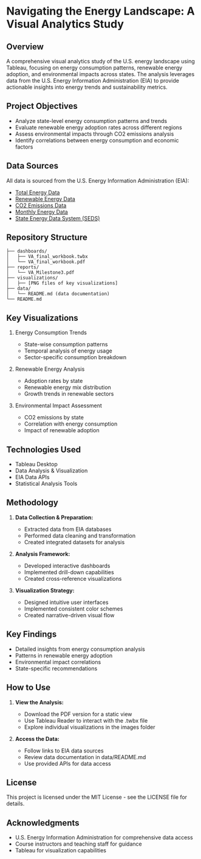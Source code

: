 # Navigating the Energy Landscape: A Visual Analytics Study

## Overview
A comprehensive visual analytics study of the U.S. energy landscape using Tableau, focusing on energy consumption patterns, renewable energy adoption, and environmental impacts across states. The analysis leverages data from the U.S. Energy Information Administration (EIA) to provide actionable insights into energy trends and sustainability metrics.

## Project Objectives
- Analyze state-level energy consumption patterns and trends
- Evaluate renewable energy adoption rates across different regions
- Assess environmental impacts through CO2 emissions analysis
- Identify correlations between energy consumption and economic factors

## Data Sources
All data is sourced from the U.S. Energy Information Administration (EIA):
- [Total Energy Data](https://www.eia.gov/opendata/browser/total-energy)
- [Renewable Energy Data](https://www.eia.gov/renewable/data.php#summary)
- [CO2 Emissions Data](https://www.eia.gov/opendata/browser/co2-emissions/co2-emissions-and-carbon-coefficients)
- [Monthly Energy Data](https://www.eia.gov/totalenergy/data/monthly/)
- [State Energy Data System (SEDS)](https://www.eia.gov/state/seds/seds-data-complete.php)

## Repository Structure
```
├── dashboards/
│   ├── VA_final_workbook.twbx
│   └── VA_final_workbook.pdf
├── reports/
│   └── VA_Milestone3.pdf
├── visualizations/
│   ├── [PNG files of key visualizations]
├── data/
│   └── README.md (data documentation)
└── README.md
```

## Key Visualizations
1. Energy Consumption Trends
   - State-wise consumption patterns
   - Temporal analysis of energy usage
   - Sector-specific consumption breakdown

2. Renewable Energy Analysis
   - Adoption rates by state
   - Renewable energy mix distribution
   - Growth trends in renewable sectors

3. Environmental Impact Assessment
   - CO2 emissions by state
   - Correlation with energy consumption
   - Impact of renewable adoption

## Technologies Used
- Tableau Desktop
- Data Analysis & Visualization
- EIA Data APIs
- Statistical Analysis Tools

## Methodology
1. **Data Collection & Preparation:**
   - Extracted data from EIA databases
   - Performed data cleaning and transformation
   - Created integrated datasets for analysis

2. **Analysis Framework:**
   - Developed interactive dashboards
   - Implemented drill-down capabilities
   - Created cross-reference visualizations

3. **Visualization Strategy:**
   - Designed intuitive user interfaces
   - Implemented consistent color schemes
   - Created narrative-driven visual flow

## Key Findings
- Detailed insights from energy consumption analysis
- Patterns in renewable energy adoption
- Environmental impact correlations
- State-specific recommendations

## How to Use
1. **View the Analysis:**
   - Download the PDF version for a static view
   - Use Tableau Reader to interact with the .twbx file
   - Explore individual visualizations in the images folder

2. **Access the Data:**
   - Follow links to EIA data sources
   - Review data documentation in data/README.md
   - Use provided APIs for data access

## License
This project is licensed under the MIT License - see the LICENSE file for details.

## Acknowledgments
- U.S. Energy Information Administration for comprehensive data access
- Course instructors and teaching staff for guidance
- Tableau for visualization capabilities 